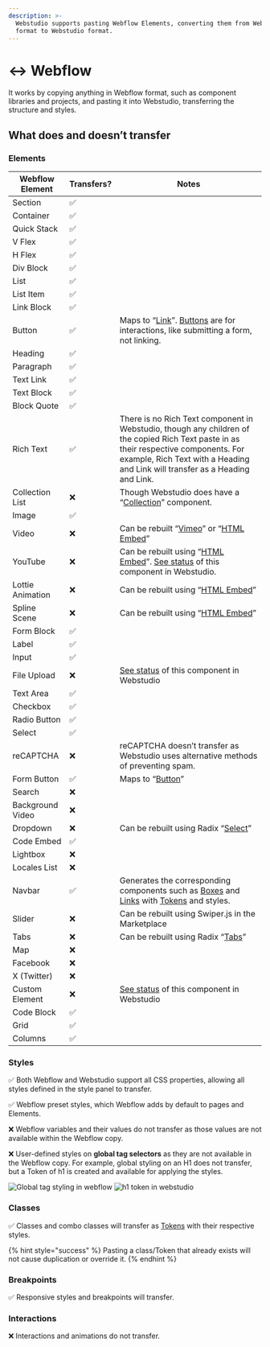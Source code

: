 ```yaml
---
description: >-
  Webstudio supports pasting Webflow Elements, converting them from Webflow
  format to Webstudio format.
---
```


# ↔️ Webflow

It works by copying anything in Webflow format, such as component libraries and projects, and pasting it into Webstudio, transferring the structure and styles.

## What does and doesn’t transfer

### Elements

| Webflow Element  | Transfers? | Notes                                                                                                                                                                                                                  |
| ---------------- | ---------- | ---------------------------------------------------------------------------------------------------------------------------------------------------------------------------------------------------------------------- |
| Section          | ✅          |                                                                                                                                                                                                                        |
| Container        | ✅          |                                                                                                                                                                                                                        |
| Quick Stack      | ✅          |                                                                                                                                                                                                                        |
| V Flex           | ✅          |                                                                                                                                                                                                                        |
| H Flex           | ✅          |                                                                                                                                                                                                                        |
| Div Block        | ✅          |                                                                                                                                                                                                                        |
| List             | ✅          |                                                                                                                                                                                                                        |
| List Item        | ✅          |                                                                                                                                                                                                                        |
| Link Block       | ✅          |                                                                                                                                                                                                                        |
| Button           | ✅          | Maps to “[Link](../../core-components/link.md)”. [Buttons](broken-reference) are for interactions, like submitting a form, not linking.                                                                                |
| Heading          | ✅          |                                                                                                                                                                                                                        |
| Paragraph        | ✅          |                                                                                                                                                                                                                        |
| Text Link        | ✅          |                                                                                                                                                                                                                        |
| Text Block       | ✅          |                                                                                                                                                                                                                        |
| Block Quote      | ✅          |                                                                                                                                                                                                                        |
| Rich Text        | ✅          | There is no Rich Text component in Webstudio, though any children of the copied Rich Text paste in as their respective components. For example, Rich Text with a Heading and Link will transfer as a Heading and Link. |
| Collection List  | ❌          | Though Webstudio does have a “[Collection](broken-reference)” component.                                                                                                                                               |
| Image            | ✅          |                                                                                                                                                                                                                        |
| Video            | ❌          | Can be rebuilt “[Vimeo](../../core-components/vimeo.md)” or “[HTML Embed](../../core-components/html-embed.md)”                                                                                                        |
| YouTube          | ❌          | Can be rebuilt using “[HTML Embed](../../core-components/html-embed.md)”.  [See status](https://github.com/webstudio-is/webstudio/issues/1747) of this component in Webstudio.                                         |
| Lottie Animation | ❌          | Can be rebuilt using “[HTML Embed](../../core-components/html-embed.md)”                                                                                                                                               |
| Spline Scene     | ❌          | Can be rebuilt using “[HTML Embed](../../core-components/html-embed.md)”                                                                                                                                               |
| Form Block       | ✅          |                                                                                                                                                                                                                        |
| Label            | ✅          |                                                                                                                                                                                                                        |
| Input            | ✅          |                                                                                                                                                                                                                        |
| File Upload      | ❌          | [See status](https://github.com/webstudio-is/webstudio/issues/3023) of this component in Webstudio                                                                                                                     |
| Text Area        | ✅          |                                                                                                                                                                                                                        |
| Checkbox         | ✅          |                                                                                                                                                                                                                        |
| Radio Button     | ✅          |                                                                                                                                                                                                                        |
| Select           | ✅          |                                                                                                                                                                                                                        |
| reCAPTCHA        | ❌          | reCAPTCHA doesn’t transfer as Webstudio uses alternative methods of preventing spam.                                                                                                                                   |
| Form Button      | ✅          | Maps to “[Button](broken-reference)”                                                                                                                                                                                   |
| Search           | ❌          |                                                                                                                                                                                                                        |
| Background Video | ❌          |                                                                                                                                                                                                                        |
| Dropdown         | ❌          | Can be rebuilt using Radix “[Select](../../radix/select.md)”                                                                                                                                                           |
| Code Embed       | ✅          |                                                                                                                                                                                                                        |
| Lightbox         | ❌          |                                                                                                                                                                                                                        |
| Locales List     | ❌          |                                                                                                                                                                                                                        |
| Navbar           | ✅          | Generates the corresponding components such as [Boxes](broken-reference) and [Links](../../core-components/link.md) with [Tokens](../design-tokens.md) and styles.                                                     |
| Slider           | ❌          | Can be rebuilt using Swiper.js in the Marketplace                                                                                                                                                                      |
| Tabs             | ❌          | Can be rebuilt using Radix “[Tabs](../../radix/tabs.md)”                                                                                                                                                               |
| Map              | ❌          |                                                                                                                                                                                                                        |
| Facebook         | ❌          |                                                                                                                                                                                                                        |
| X (Twitter)      | ❌          |                                                                                                                                                                                                                        |
| Custom Element   | ❌          | [See status](https://github.com/webstudio-is/webstudio/issues/3632) of this component in Webstudio                                                                                                                     |
| Code Block       | ✅          |                                                                                                                                                                                                                        |
| Grid             | ✅          |                                                                                                                                                                                                                        |
| Columns          | ✅          |                                                                                                                                                                                                                        |

### Styles

✅ Both Webflow and Webstudio support all CSS properties, allowing all styles defined in the style panel to transfer.

✅ Webflow preset styles, which Webflow adds by default to pages and Elements.

❌ Webflow variables and their values do not transfer as those values are not available within the Webflow copy.

❌ User-defined styles on **global tag selectors** as they are not available in the Webflow copy. For example, global styling on an H1 does not transfer, but a Token of h1 is created and available for applying the styles.

![Global tag styling in webflow](../../../.gitbook/assets/global-tags.png)    ![h1 token in webstudio](../../../.gitbook/assets/h1-token.png)

### Classes

✅ Classes and combo classes will transfer as [Tokens](../design-tokens.md) with their respective styles.

{% hint style="success" %}
Pasting a class/Token that already exists will not cause duplication or override it.
{% endhint %}

### Breakpoints

✅ Responsive styles and breakpoints will transfer.

### Interactions

❌ Interactions and animations do not transfer.
